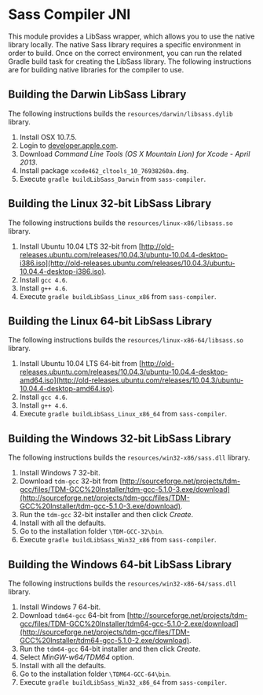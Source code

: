 # Sass Compiler JNI

This module provides a LibSass wrapper, which allows you to use the native
library locally. The native Sass library requires a specific environment in
order to build. Once on the correct environment, you can run the related Gradle
build task for creating the LibSass library. The following instructions are for
building native libraries for the compiler to use.

## Building the Darwin LibSass Library

The following instructions builds the `resources/darwin/libsass.dylib` library.

1. Install OSX 10.7.5.
2. Login to [developer.apple.com](developer.apple.com).
3. Download *Command Line Tools (OS X Mountain Lion) for Xcode - April 2013*.
4. Install package `xcode462_cltools_10_76938260a.dmg`.
5. Execute `gradle buildLibSass_Darwin` from `sass-compiler`.

## Building the Linux 32-bit LibSass Library

The following instructions builds the `resources/linux-x86/libsass.so` library.

1. Install Ubuntu 10.04 LTS 32-bit from
   [http://old-releases.ubuntu.com/releases/10.04.3/ubuntu-10.04.4-desktop-i386.iso](http://old-releases.ubuntu.com/releases/10.04.3/ubuntu-10.04.4-desktop-i386.iso).
2. Install `gcc 4.6`.
3. Install `g++ 4.6`.
4. Execute `gradle buildLibSass_Linux_x86` from `sass-compiler`.

## Building the Linux 64-bit LibSass Library

The following instructions builds the `resources/linux-x86-64/libsass.so`
library.

1. Install Ubuntu 10.04 LTS 64-bit from
   [http://old-releases.ubuntu.com/releases/10.04.3/ubuntu-10.04.4-desktop-amd64.iso](http://old-releases.ubuntu.com/releases/10.04.3/ubuntu-10.04.4-desktop-amd64.iso).
2. Install `gcc 4.6`.
3. Install `g++ 4.6`.
4. Execute `gradle buildLibSass_Linux_x86_64` from `sass-compiler`.

## Building the Windows 32-bit LibSass Library 

The following instructions builds the `resources/win32-x86/sass.dll` library.

1. Install Windows 7 32-bit.
2. Download `tdm-gcc` 32-bit from
   [http://sourceforge.net/projects/tdm-gcc/files/TDM-GCC%20Installer/tdm-gcc-5.1.0-3.exe/download](http://sourceforge.net/projects/tdm-gcc/files/TDM-GCC%20Installer/tdm-gcc-5.1.0-3.exe/download).
3. Run the `tdm-gcc` 32-bit installer and then click *Create*.
4. Install with all the defaults.
5. Go to the installation folder `\TDM-GCC-32\bin`.
6. Execute `gradle buildLibSass_Win32_x86` from `sass-compiler`.

## Building the Windows 64-bit LibSass Library

The following instructions builds the `resources/win32-x86-64/sass.dll` library.

1. Install Windows 7 64-bit.
2. Download `tdm64-gcc` 64-bit from
   [http://sourceforge.net/projects/tdm-gcc/files/TDM-GCC%20Installer/tdm64-gcc-5.1.0-2.exe/download](http://sourceforge.net/projects/tdm-gcc/files/TDM-GCC%20Installer/tdm64-gcc-5.1.0-2.exe/download).
3. Run the `tdm64-gcc` 64-bit installer and then click *Create*.
4. Select *MinGW-w64/TDM64* option.
5. Install with all the defaults.
6. Go to the installation folder `\TDM64-GCC-64\bin`.
7. Execute `gradle buildLibSass_Win32_x86_64` from `sass-compiler`.
